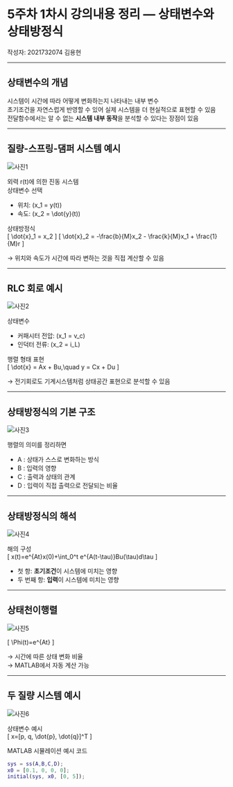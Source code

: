 # 5주차 1차시 강의내용 정리 — 상태변수와 상태방정식
작성자: 2021732074 김용현

---

## 상태변수의 개념

시스템이 시간에 따라 어떻게 변화하는지 나타내는 내부 변수  
초기조건을 자연스럽게 반영할 수 있어 실제 시스템을 더 현실적으로 표현할 수 있음  
전달함수에서는 알 수 없는 **시스템 내부 동작**을 분석할 수 있다는 장점이 있음

---

## 질량-스프링-댐퍼 시스템 예시

![사진1](https://drive.google.com/uc?export=view&id=1_DZeEbuKGcGpN1eKPpRm2gmB3p8S8VS9)

외력 r(t)에 의한 진동 시스템  
상태변수 선택  
- 위치: \(x_1 = y(t)\)
- 속도: \(x_2 = \dot{y}(t)\)

상태방정식  
\[
\dot{x}_1 = x_2
\]
\[
\dot{x}_2 = -\frac{b}{M}x_2 - \frac{k}{M}x_1 + \frac{1}{M}r
\]

→ 위치와 속도가 시간에 따라 변하는 것을 직접 계산할 수 있음

---

## RLC 회로 예시

![사진2](https://drive.google.com/uc?export=view&id=149l7Yw8pT-bPmZ70V2W34bytzy5dsUj2)

상태변수  
- 커패시터 전압: \(x_1 = v_c\)
- 인덕터 전류: \(x_2 = i_L\)

행렬 형태 표현  
\[
\dot{x} = Ax + Bu,\quad y = Cx + Du
\]

→ 전기회로도 기계시스템처럼 상태공간 표현으로 분석할 수 있음

---

## 상태방정식의 기본 구조

![사진3](https://drive.google.com/uc?export=view&id=1cPp5oI1pGbRHw6Ulgl4PEN-C-Dh-lk8O)

행렬의 의미를 정리하면  
- A : 상태가 스스로 변화하는 방식  
- B : 입력의 영향  
- C : 출력과 상태의 관계  
- D : 입력이 직접 출력으로 전달되는 비율  

---

## 상태방정식의 해석

![사진4](https://drive.google.com/uc?export=view&id=1mjWnKeGogvKt5TJIy9FVAqNiMsIhsn4b)

해의 구성  
\[
x(t)=e^{At}x(0)+\int_0^t e^{A(t-\tau)}Bu(\tau)d\tau
\]

- 첫 항: **초기조건**이 시스템에 미치는 영향  
- 두 번째 항: **입력**이 시스템에 미치는 영향  

---

## 상태천이행렬

![사진5](https://drive.google.com/uc?export=view&id=1bLar4SZ621N-bjnCQJmvBEQrAfsCk1t6)

\[
\Phi(t)=e^{At}
\]

→ 시간에 따른 상태 변화 비율  
→ MATLAB에서 자동 계산 가능

---

## 두 질량 시스템 예시

![사진6](https://drive.google.com/uc?export=view&id=1rJiyNsRoO57WLUjqdayFnt4VROX0vh1A)

상태변수 예시  
\[
x=[p, q, \dot{p}, \dot{q}]^T
\]

MATLAB 시뮬레이션 예시 코드

```matlab
sys = ss(A,B,C,D);
x0 = [0.1, 0, 0, 0];
initial(sys, x0, [0, 5]);
